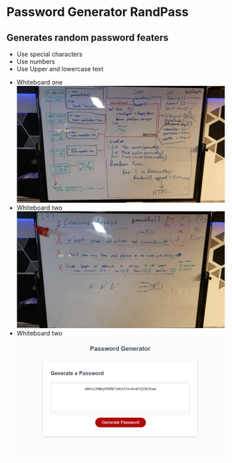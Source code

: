 # Password Generator RandPass

## Generates random password featers

- Use special characters
- Use numbers
- Use Upper and lowercase text

* Whiteboard one ![Whiteboard of project](./Develop/assets/imgs/whiteboard1.jpg)
* Whiteboard two ![Whiteboard of project paths](./Develop/assets/imgs/whiteboard2.jpg)
* Whiteboard two ![Sample of generated password](./Develop/assets/imgs/screenshot.png)
